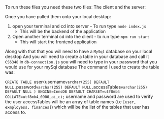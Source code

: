 To run these files you need these two files:
The client and the server:

Once you have pulled them onto your local desktop:
1. open your terminal and cd into server - To run type `node index.js`
   * This will be the backend of the application
2. Open another terminal cd into the client - to run type `npm run start`
   * This will start the frontend application
  
Along with that that you will need to have a `MySql` database on your local desktop
And you will need to create a table in your database and call it `CS6348`
in `db-connection.js` you will need to type in your password that you would use for your mySql database
The command I used to create the table was:

`CREATE TABLE `user` (
  `username` varchar(255) DEFAULT NULL,
  `password` varchar(255) DEFAULT NULL,
  `accessTables` varchar(255) DEFAULT NULL
) ENGINE=InnoDB DEFAULT CHARSET=utf8mb4 COLLATE=utf8mb4_0900_ai_ci;
`
username and password are used to verify the user
accessTables will be an array of table names (i.e `[user, exmployess, finances]`) which will be the list of the tables that user has access to.
